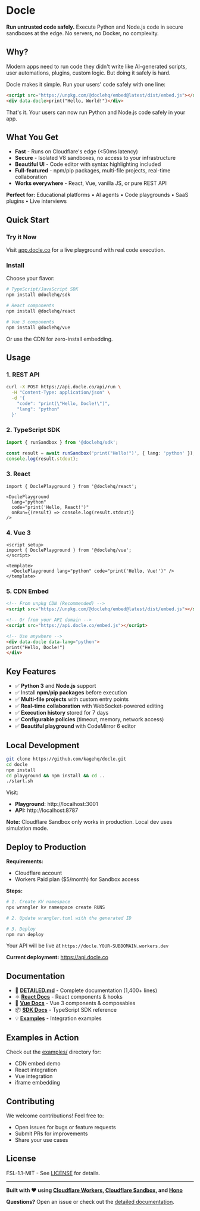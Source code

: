 # Docle

**Run untrusted code safely.** Execute Python and Node.js code in secure sandboxes at the edge. No servers, no Docker, no complexity.

## Why?

Modern apps need to run code they didn't write like AI-generated scripts, user automations, plugins, custom logic. But doing it safely is hard.

Docle makes it simple. Run your users' code safely with one line:

```html
<script src="https://unpkg.com/@doclehq/embed@latest/dist/embed.js"></script>
<div data-docle>print("Hello, World!")</div>
```

That's it. Your users can now run Python and Node.js code safely in your app.

## What You Get

- **Fast** - Runs on Cloudflare's edge (<50ms latency)
- **Secure** - Isolated V8 sandboxes, no access to your infrastructure
- **Beautiful UI** - Code editor with syntax highlighting included
- **Full-featured** - npm/pip packages, multi-file projects, real-time collaboration
- **Works everywhere** - React, Vue, vanilla JS, or pure REST API

**Perfect for:** Educational platforms • AI agents • Code playgrounds • SaaS plugins • Live interviews

## Quick Start

### Try it Now

Visit [app.docle.co](https://app.docle.co) for a live playground with real code execution.

### Install

Choose your flavor:

```bash
# TypeScript/JavaScript SDK
npm install @doclehq/sdk

# React components
npm install @doclehq/react

# Vue 3 components
npm install @doclehq/vue
```

Or use the CDN for zero-install embedding.

## Usage

### 1. REST API

```bash
curl -X POST https://api.docle.co/api/run \
  -H "Content-Type: application/json" \
  -d '{
    "code": "print(\"Hello, Docle!\")",
    "lang": "python"
  }'
```

### 2. TypeScript SDK

```typescript
import { runSandbox } from '@doclehq/sdk';

const result = await runSandbox('print("Hello!")', { lang: 'python' });
console.log(result.stdout);
```

### 3. React

```tsx
import { DoclePlayground } from '@doclehq/react';

<DoclePlayground
  lang="python"
  code="print('Hello, React!')"
  onRun={(result) => console.log(result.stdout)}
/>
```

### 4. Vue 3

```vue
<script setup>
import { DoclePlayground } from '@doclehq/vue';
</script>

<template>
  <DoclePlayground lang="python" code="print('Hello, Vue!')" />
</template>
```

### 5. CDN Embed

```html
<!-- From unpkg CDN (Recommended) -->
<script src="https://unpkg.com/@doclehq/embed@latest/dist/embed.js"></script>

<!-- Or from your API domain -->
<script src="https://api.docle.co/embed.js"></script>

<!-- Use anywhere -->
<div data-docle data-lang="python">
print("Hello, Docle!")
</div>
```

## Key Features

- ✅ **Python 3** and **Node.js** support
- ✅ Install **npm/pip packages** before execution
- ✅ **Multi-file projects** with custom entry points
- ✅ **Real-time collaboration** with WebSocket-powered editing
- ✅ **Execution history** stored for 7 days
- ✅ **Configurable policies** (timeout, memory, network access)
- ✅ **Beautiful playground** with CodeMirror 6 editor

## Local Development

```bash
git clone https://github.com/kagehq/docle.git
cd docle
npm install
cd playground && npm install && cd ..
./start.sh
```

Visit:
- **Playground:** http://localhost:3001
- **API:** http://localhost:8787

**Note:** Cloudflare Sandbox only works in production. Local dev uses simulation mode.

## Deploy to Production

**Requirements:**
- Cloudflare account
- Workers Paid plan ($5/month) for Sandbox access

**Steps:**

```bash
# 1. Create KV namespace
npx wrangler kv namespace create RUNS

# 2. Update wrangler.toml with the generated ID

# 3. Deploy
npm run deploy
```

Your API will be live at `https://docle.YOUR-SUBDOMAIN.workers.dev`

**Current deployment:** https://api.docle.co

## Documentation

- 📘 **[DETAILED.md](DETAILED.md)** - Complete documentation (1,400+ lines)
- ⚛️ **[React Docs](packages/react/README.md)** - React components & hooks
- 💚 **[Vue Docs](packages/vue/README.md)** - Vue 3 components & composables
- 📦 **[SDK Docs](sdk/README.md)** - TypeScript SDK reference
- 💡 **[Examples](examples/)** - Integration examples

## Examples in Action

Check out the [examples/](examples/) directory for:
- CDN embed demo
- React integration
- Vue integration
- iframe embedding

## Contributing

We welcome contributions! Feel free to:
- Open issues for bugs or feature requests
- Submit PRs for improvements
- Share your use cases

## License

FSL-1.1-MIT - See [LICENSE](./LICENSE) for details.

---

**Built with ❤️ using [Cloudflare Workers](https://workers.cloudflare.com), [Cloudflare Sandbox](https://developers.cloudflare.com/sandbox/), and [Hono](https://hono.dev)**

**Questions?** Open an issue or check out the [detailed documentation](DETAILED.md).
